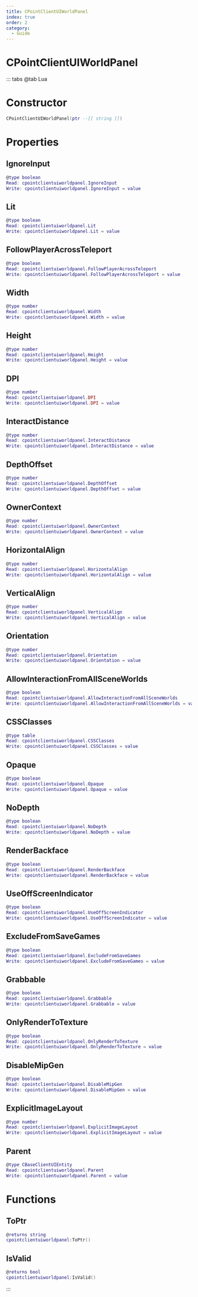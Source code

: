 ```yaml
---
title: CPointClientUIWorldPanel
index: true
order: 2
category:
  - Guide
---
```


# CPointClientUIWorldPanel

::: tabs
@tab Lua
# Constructor
```lua
CPointClientUIWorldPanel(ptr --[[ string ]])
```
# Properties
## IgnoreInput 
```lua
@type boolean
Read: cpointclientuiworldpanel.IgnoreInput
Write: cpointclientuiworldpanel.IgnoreInput = value
```
## Lit 
```lua
@type boolean
Read: cpointclientuiworldpanel.Lit
Write: cpointclientuiworldpanel.Lit = value
```
## FollowPlayerAcrossTeleport 
```lua
@type boolean
Read: cpointclientuiworldpanel.FollowPlayerAcrossTeleport
Write: cpointclientuiworldpanel.FollowPlayerAcrossTeleport = value
```
## Width 
```lua
@type number
Read: cpointclientuiworldpanel.Width
Write: cpointclientuiworldpanel.Width = value
```
## Height 
```lua
@type number
Read: cpointclientuiworldpanel.Height
Write: cpointclientuiworldpanel.Height = value
```
## DPI 
```lua
@type number
Read: cpointclientuiworldpanel.DPI
Write: cpointclientuiworldpanel.DPI = value
```
## InteractDistance 
```lua
@type number
Read: cpointclientuiworldpanel.InteractDistance
Write: cpointclientuiworldpanel.InteractDistance = value
```
## DepthOffset 
```lua
@type number
Read: cpointclientuiworldpanel.DepthOffset
Write: cpointclientuiworldpanel.DepthOffset = value
```
## OwnerContext 
```lua
@type number
Read: cpointclientuiworldpanel.OwnerContext
Write: cpointclientuiworldpanel.OwnerContext = value
```
## HorizontalAlign 
```lua
@type number
Read: cpointclientuiworldpanel.HorizontalAlign
Write: cpointclientuiworldpanel.HorizontalAlign = value
```
## VerticalAlign 
```lua
@type number
Read: cpointclientuiworldpanel.VerticalAlign
Write: cpointclientuiworldpanel.VerticalAlign = value
```
## Orientation 
```lua
@type number
Read: cpointclientuiworldpanel.Orientation
Write: cpointclientuiworldpanel.Orientation = value
```
## AllowInteractionFromAllSceneWorlds 
```lua
@type boolean
Read: cpointclientuiworldpanel.AllowInteractionFromAllSceneWorlds
Write: cpointclientuiworldpanel.AllowInteractionFromAllSceneWorlds = value
```
## CSSClasses 
```lua
@type table
Read: cpointclientuiworldpanel.CSSClasses
Write: cpointclientuiworldpanel.CSSClasses = value
```
## Opaque 
```lua
@type boolean
Read: cpointclientuiworldpanel.Opaque
Write: cpointclientuiworldpanel.Opaque = value
```
## NoDepth 
```lua
@type boolean
Read: cpointclientuiworldpanel.NoDepth
Write: cpointclientuiworldpanel.NoDepth = value
```
## RenderBackface 
```lua
@type boolean
Read: cpointclientuiworldpanel.RenderBackface
Write: cpointclientuiworldpanel.RenderBackface = value
```
## UseOffScreenIndicator 
```lua
@type boolean
Read: cpointclientuiworldpanel.UseOffScreenIndicator
Write: cpointclientuiworldpanel.UseOffScreenIndicator = value
```
## ExcludeFromSaveGames 
```lua
@type boolean
Read: cpointclientuiworldpanel.ExcludeFromSaveGames
Write: cpointclientuiworldpanel.ExcludeFromSaveGames = value
```
## Grabbable 
```lua
@type boolean
Read: cpointclientuiworldpanel.Grabbable
Write: cpointclientuiworldpanel.Grabbable = value
```
## OnlyRenderToTexture 
```lua
@type boolean
Read: cpointclientuiworldpanel.OnlyRenderToTexture
Write: cpointclientuiworldpanel.OnlyRenderToTexture = value
```
## DisableMipGen 
```lua
@type boolean
Read: cpointclientuiworldpanel.DisableMipGen
Write: cpointclientuiworldpanel.DisableMipGen = value
```
## ExplicitImageLayout 
```lua
@type number
Read: cpointclientuiworldpanel.ExplicitImageLayout
Write: cpointclientuiworldpanel.ExplicitImageLayout = value
```
## Parent 
```lua
@type CBaseClientUIEntity
Read: cpointclientuiworldpanel.Parent
Write: cpointclientuiworldpanel.Parent = value
```
# Functions
## ToPtr
```lua
@returns string
cpointclientuiworldpanel:ToPtr()
```
## IsValid
```lua
@returns bool
cpointclientuiworldpanel:IsValid()
```

:::